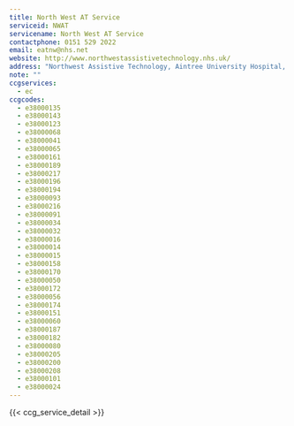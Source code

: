 ```yaml
---
title: North West AT Service
serviceid: NWAT
servicename: North West AT Service
contactphone: 0151 529 2022
email: eatnw@nhs.net
website: http://www.northwestassistivetechnology.nhs.uk/
address: "Northwest Assistive Technology, Aintree University Hospital,  1st Floor Aintree House, Longmoor Lane, Liverpool L9 7AL"
note: ""
ccgservices:
  - ec
ccgcodes:
  - e38000135
  - e38000143
  - e38000123
  - e38000068
  - e38000041
  - e38000065
  - e38000161
  - e38000189
  - e38000217
  - e38000196
  - e38000194
  - e38000093
  - e38000216
  - e38000091
  - e38000034
  - e38000032
  - e38000016
  - e38000014
  - e38000015
  - e38000158
  - e38000170
  - e38000050
  - e38000172
  - e38000056
  - e38000174
  - e38000151
  - e38000060
  - e38000187
  - e38000182
  - e38000080
  - e38000205
  - e38000200
  - e38000208
  - e38000101
  - e38000024
---
```


{{< ccg_service_detail >}}
